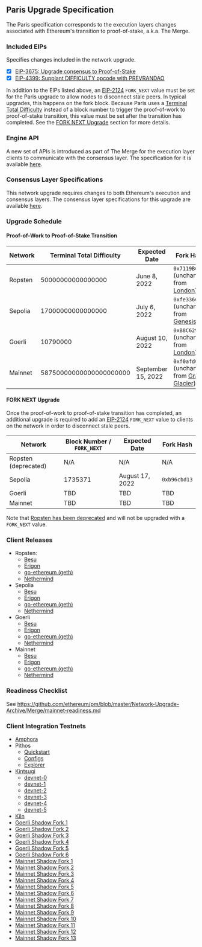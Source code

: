 ## Paris Upgrade Specification

The Paris specification corresponds to the execution layers changes associated with Ethereum's transition to proof-of-stake, a.k.a. The Merge.

### Included EIPs
Specifies changes included in the network upgrade.

  - [x] [EIP-3675: Upgrade consensus to Proof-of-Stake](https://eips.ethereum.org/EIPS/eip-3675)
  - [x] [EIP-4399: Supplant DIFFICULTY opcode with PREVRANDAO](https://eips.ethereum.org/EIPS/eip-4399)

In addition to the EIPs listed above, an [EIP-2124](https://eips.ethereum.org/EIPS/eip-2124) `FORK_NEXT` value must be set for the Paris upgrade to allow nodes to disconnect stale peers. In typical upgrades, this happens on the fork block. Because Paris uses a [Terminal Total Difficulty](https://eips.ethereum.org/EIPS/eip-3675#total-difficulty-triggering-the-upgrade) instead of a block number to trigger the proof-of-work to proof-of-stake transition, this value must be set after the transition has completed. See the [FORK NEXT Upgrade](#fork-next-upgrade) section for more details. 


### Engine API

A new set of APIs is introduced as part of The Merge for the execution layer clients to communicate with the consensus layer. The specification for it is available [here](https://github.com/ethereum/execution-apis/tree/main/src/engine).

### Consensus Layer Specifications

This network upgrade requires changes to both Ethereum's execution and consensus layers. The consensus layer specifications for this upgrade are available [here](https://github.com/ethereum/consensus-specs/tree/dev/specs/bellatrix).

### Upgrade Schedule

#### Proof-of-Work to Proof-of-Stake Transition 

| Network | Terminal Total Difficulty | Expected Date | Fork Hash    |
|---------|------------|---------------|--------------|
| Ropsten | 50000000000000000 | June 8, 2022 | `0x7119B6B3` (unchanged from [London](https://github.com/ethereum/execution-specs/blob/master/network-upgrades/mainnet-upgrades/london.md)) |
| Sepolia | 17000000000000000 | July 6, 2022 | `0xfe3366e7` (unchanged from [Genesis](https://github.com/ethereum/go-ethereum/pull/23730)) |
| Goerli  | 10790000 | August 10, 2022 | `0xB8C6299D` (unchanged from [London](https://github.com/ethereum/execution-specs/blob/master/network-upgrades/mainnet-upgrades/london.md))  |
| Mainnet | 58750000000000000000000 | September 15, 2022 | `0xf0afd0e3` (unchanged from [Gray Glacier](https://github.com/ethereum/execution-specs/blob/master/network-upgrades/mainnet-upgrades/gray-glacier.md)) |

#### FORK NEXT Upgrade 

Once the proof-of-work to proof-of-stake transition has completed, an additional upgrade is required to add an [EIP-2124](https://eips.ethereum.org/EIPS/eip-2124) `FORK_NEXT` value to clients on the network in order to disconnect stale peers. 

| Network | Block Number / `FORK_NEXT` | Expected Date | Fork Hash |
|---------|------------|---------------|--------------|
| Ropsten (deprecated) | N/A  | N/A | N/A | 
| Sepolia | 1735371 | August 17, 2022 | `0xb96cbd13` | 
| Goerli  | TBD | TBD | TBD | 
| Mainnet | TBD | TBD | TBD |  

Note that [Ropsten has been deprecated](https://blog.ethereum.org/2022/06/21/testnet-deprecation/) and will not be upgraded with a `FORK_NEXT` value. 

### Client Releases

 - Ropsten:
    - [Besu](https://github.com/hyperledger/besu/releases/tag/22.4.2)
    - [Erigon](https://github.com/ledgerwatch/erigon/releases/tag/v2022.05.08)
    - [go-ethereum (geth)](https://github.com/ethereum/go-ethereum/releases/tag/v1.10.18)
    - [Nethermind](https://github.com/NethermindEth/nethermind/releases/tag/1.13.1)
- Sepolia
    - [Besu](https://github.com/hyperledger/besu/releases/tag/22.7.0-RC1)
    - [Erigon](https://github.com/ledgerwatch/erigon/releases/tag/v2022.07.01)
    - [go-ethereum (geth)](https://github.com/ethereum/go-ethereum/releases/tag/v1.10.21)
    - [Nethermind](https://github.com/NethermindEth/nethermind/releases/tag/1.13.4)
- Goerli
    - [Besu](https://github.com/hyperledger/besu/releases/tag/22.7.0-RC3)
    - [Erigon](https://github.com/ledgerwatch/erigon/releases/tag/v2022.07.04)
    - [go-ethereum (geth)](https://github.com/ethereum/go-ethereum/releases/tag/v1.10.21)
    - [Nethermind](https://github.com/NethermindEth/nethermind/releases/tag/1.13.5)
- Mainnet 
    - [Besu](https://github.com/hyperledger/besu/releases/tag/22.7.2)
    - [Erigon](https://github.com/ledgerwatch/erigon/releases/tag/v2022.09.01)
    - [go-ethereum (geth)](https://github.com/ethereum/go-ethereum/releases/tag/v1.10.23)
    - [Nethermind](https://github.com/NethermindEth/nethermind/releases/tag/1.14.1)


### Readiness Checklist

See https://github.com/ethereum/pm/blob/master/Network-Upgrade-Archive/Merge/mainnet-readiness.md

### Client Integration Testnets

  - [Amphora](https://hackmd.io/@tvanepps/amphora-milestones)
  - Pithos
    - [Quickstart](https://github.com/parithosh/pithos-lighthouse-geth-quick-start)
    - [Configs](https://github.com/parithosh/consensus-deployment-ansible/blob/master/README.md)
    - [Explorer](https://pithos-explorer.ethdevops.io/)
  - [Kintsugi](https://kintsugi.themerge.dev/)
    - [devnet-0](https://github.com/parithosh/consensus-deployment-ansible/tree/master/deprecated/merge-devnet-0)
    - [devnet-1](https://github.com/parithosh/consensus-deployment-ansible/tree/master/deprecated/merge-devnet-1)
    - [devnet-2](https://github.com/parithosh/consensus-deployment-ansible/tree/master/deprecated/merge-devnet-2)
    - [devnet-3](https://github.com/parithosh/consensus-deployment-ansible/tree/master/deprecated/merge-devnet-3)
    - [devnet-4](https://github.com/parithosh/consensus-deployment-ansible/tree/master/deprecated/merge-devnet-4)
    - [devnet-5](https://github.com/parithosh/consensus-deployment-ansible/tree/master/deprecated/merge-devnet-5)
  - [Kiln](https://kiln.themerge.dev/)
  - [Goerli Shadow Fork 1](https://github.com/parithosh/consensus-deployment-ansible/tree/master/deprecated/goerli-shadow-fork)
  - [Goerli Shadow Fork 2](https://github.com/parithosh/consensus-deployment-ansible/tree/master/deprecated/goerli-shadow-fork-2)
  - [Goerli Shadow Fork 3](https://github.com/parithosh/consensus-deployment-ansible/tree/master/deprecated/goerli-shadow-fork-3)
  - [Goerli Shadow Fork 4](https://github.com/parithosh/consensus-deployment-ansible/tree/master/deprecated/goerli-shadow-fork-4)
  - [Goerli Shadow Fork 5](https://github.com/parithosh/consensus-deployment-ansible/tree/master/deprecated/goerli-shadow-fork-5)
  - [Goerli Shadow Fork 6](https://github.com/parithosh/consensus-deployment-ansible/tree/master/deprecated/goerli-shadow-fork-6)
  - [Mainnet Shadow Fork 1](https://github.com/parithosh/consensus-deployment-ansible/tree/master/deprecated/mainnet-shadow-fork-1)
  - [Mainnet Shadow Fork 2](https://github.com/parithosh/consensus-deployment-ansible/tree/master/deprecated/mainnet-shadow-fork-2)
  - [Mainnet Shadow Fork 3](https://github.com/parithosh/consensus-deployment-ansible/tree/master/deprecated/mainnet-shadow-fork-3)
  - [Mainnet Shadow Fork 4](https://github.com/parithosh/consensus-deployment-ansible/tree/master/deprecated/mainnet-shadow-fork-4)
  - [Mainnet Shadow Fork 5](https://github.com/parithosh/consensus-deployment-ansible/tree/master/deprecated/mainnet-shadow-fork-5)
  - [Mainnet Shadow Fork 6](https://github.com/parithosh/consensus-deployment-ansible/tree/master/deprecated/mainnet-shadow-fork-6)
  - [Mainnet Shadow Fork 7](https://github.com/parithosh/consensus-deployment-ansible/tree/master/deprecated/mainnet-shadow-fork-7)
  - [Mainnet Shadow Fork 8](https://github.com/parithosh/consensus-deployment-ansible/tree/master/deprecated/mainnet-shadow-fork-8)
  - [Mainnet Shadow Fork 9](https://github.com/parithosh/consensus-deployment-ansible/tree/master/deprecated/mainnet-shadow-fork-9)
  - [Mainnet Shadow Fork 10](https://github.com/parithosh/consensus-deployment-ansible/tree/master/deprecated/mainnet-shadow-fork-10)
  - [Mainnet Shadow Fork 11](https://github.com/parithosh/consensus-deployment-ansible/tree/master/deprecated/mainnet-shadow-fork-11)
  - [Mainnet Shadow Fork 12](https://github.com/parithosh/consensus-deployment-ansible/tree/master/deprecated/mainnet-shadow-fork-12)  
  - [Mainnet Shadow Fork 13](https://github.com/parithosh/consensus-deployment-ansible/tree/master/deprecated/mainnet-shadow-fork-13)  
